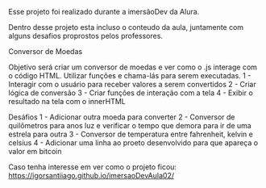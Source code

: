 Esse projeto foi realizado durante a imersãoDev da Alura.

Dentro desse projeto esta incluso o conteudo da aula, juntamente com alguns desafios proprostos pelos professores.

Conversor de Moedas

Objetivo será criar um conversor de moedas e ver como o .js interage com o código HTML. Utilizar funções e chama-lás para serem executadas.
1 - Interagir com o usuário para receber valores a serem convertidos
2 - Criar lógica de conversão
3 - Criar funções de interação com a tela
4 - Exibir o resultado na tela com o innerHTML


Desáfios
1 - Adicionar outra moeda para converter
2 - Conversor de quilômetros para anos luz e verificar o tempo que demora para ir de uma estrela para outra
3 - Conversor de temperatura entre fahrenheit, kelvin e celsius
4 - Adicionar uma linha ao proeto desenvolvido para que apareça o valor em bitcoin

Caso tenha interesse em ver como o projeto ficou: https://igorsantiiago.github.io/imersaoDevAula02/
